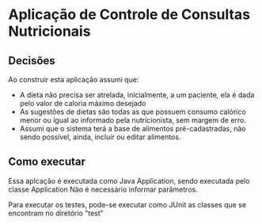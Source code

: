 # Aplicação de Controle de Consultas Nutricionais

## Decisões

Ao construir esta aplicação assumi que:
- A dieta não precisa ser atrelada, inicialmente, a um paciente, ela é dada pelo valor de caloria  máximo desejado
- As sugestões de dietas são todas as que possuem consumo calórico
menor ou igual ao informado pela nutricionista, sem margem de erro.
- Assumi  que o sistema terá a base de alimentos pré-cadastradas,
não sendo possível, ainda, incluir ou editar alimentos.

## Como executar

Essa aplcação é executada como Java Application, sendo executada pelo classe Application
Não é necessário informar parâmetros.

Para executar os testes, pode-se executar como JUnit as classes que se encontram no diretório "test"
